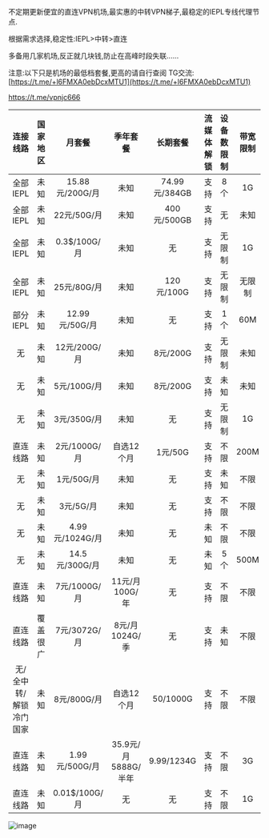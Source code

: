 不定期更新便宜的直连VPN机场,最实惠的中转VPN梯子,最稳定的IEPL专线代理节点.

根据需求选择,稳定性:IEPL>中转>直连

多备用几家机场,反正就几块钱,防止在高峰时段失联......

注意:以下只是机场的最低档套餐,更高的请自行查阅
TG交流: [https://t.me/+l6FMXA0ebDcxMTU1](https://t.me/+l6FMXA0ebDcxMTU1)

https://t.me/vpnjc666



| 连接线路 | 国家地区 | 月套餐 | 季年套餐 | 长期套餐 | 流媒体解锁 | 设备数限制 | 带宽限制 | 机场直达 |
| :-------: | :------: | :-------: | :------: | :-----------: | :---------: | :---------: | :-------: | :-------: |
| 全部IEPL | 未知      |15.88元/200G/月| 未知 | 74.99元/384GB | 支持 | 8个 | 1G | [冲浪猫](https://m.msclm.net/#/register?code=vJaLDMci) |
| 全部IEPL | 未知      | 22元/50G/月 | 未知 | 400元/500GB | 支持 | 无 | 未知 | [ENET](https://www.easy2023.com/#/register?code=pCP3zV1u) |
| 全部IEPL | 未知     | 0.3$/100G/月 | 未知 | 无 | 支持 | 无限制 | 1G | [Mitce](https://mitce.com/aff.php?aff=4336) |
| 全部IEPL | 未知     | 25元/80G/月 | 未知 | 120元/100G | 支持 | 无限制 | 无限制 | [Spcloud](https://web.dashsp.top/#/register?code=xKFym66v) |
| 部分IEPL | 未知      | 12.99元/50G/月 | 未知 | 无 | 支持 | 1个 | 60M | [飞机云](https://feijicloud.com/auth/register?code=NZVD) |
| 无        | 未知      | 12元/200G/月 | 未知 | 8元/200G | 支持 | 无限制 | 未知 | [顶级机场](https://xn--mes358a9urctx.com/#/register?code=CXkWfxE3) |
| 无        | 未知      | 5元/100G/月 | 未知 | 8元/200G | 支持 | 未知 | 未知 | [极速机场](https://xn--mes358acgm99l.com/#/register?code=RnGuEYmH) |
| 无        | 未知     | 3元/350G/月 | 未知 | 无 | 支持 | 无限制 | 1G | [FSCloud](https://dash.996cloud.top/#/register?code=qEnheQes) |
| 直连线路 | 未知     | 2元/1000G/月 | 自选12个月 | 1元/50G | 支持 | 不限 | 200M | [oiicloud](https://ys.651568.xyz/#/register?code=hukHYK4r) |
| 无        | 未知     | 1元/50G/月 | 未知 | 无 | 支持 | 未知 | 不限 | [值](https://a.xn--6nq44r2uh9rhj7f.com/#/register?code=38oCU6oy) |
| 无        | 未知     | 3元/5G/月 | 未知 | 无 | 支持 | 不限 | 不限 | [三毛机场](https://xn--ehqx7tcnnope.xyz/#/register?code=y0Xa1udj) |
| 无        | 未知     | 4.99元/1024G/月 | 未知 | 无 | 未知 | 不限 | 不限 | [Big Airport](https://xn--mesr8b36x.business/#/register?code=Y5XgxhWi) |
| 无        | 未知     | 14.5元/300G/月 | 未知 | 无 | 未知 | 5个 | 500M | [三分机场](https://xn--ehq00hgtfdmt.xyz/#/register?code=lHqFtGNf) |
| 直连线路 | 未知     | 7元/1000G/月 | 11元/月100G/年 | 无 | 支持 | 不限 | 不限 | [低价机场](https://xn--6nq0hk9tdjr.com/#/register?code=AOsC9hkI) |
| 直连线路 | 覆盖很广 | 7元/3072G/月 | 8元/月1024G/季 | 无 | 支持| 未知 | 不限 | [2元店](https://xn--5hqx9equq.com/#/register?code=BfK3QcjP) |
| 无/全中转/解锁冷门国家| 未知 | 8元/800G/月 | 自选12个月 | 50/1000G | 支持 | 不限 | 不限 | [极速云](https://www.xn--168-vd0gw60p.com/#/register?code=7tTnzIhu) |
| 直连线路 | 未知     | 1.99元/500G/月 | 35.9元/月5888G/半年 | 9.99/1234G | 支持 | 不限 | 3G | [亏本机场](https://xn--7kq24s4ynvb.site/#/register?code=8ACDsi0s) |
| 直连线路 | 未知     | 0.01$/100G/月 | 无 | 无 | 支持 | 不限 | 1G | [公益:三瓜云](https://snangua.com/#/register?code=krY2pvlF) |

![image](https://github.com/chouniu666/vpn/assets/71626935/379dc05d-b1ae-488d-ab48-a77f3cf8cbcb)

